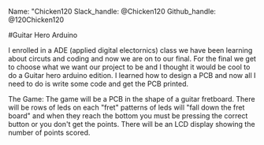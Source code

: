 Name: "Chicken120
Slack_handle: @Chicken120
Github_handle: @120Chicken120

#Guitar Hero Arduino

I enrolled in a ADE (applied digital electornics) class we have been learning about circuts and coding and now we are on to our final. For the final we get to choose what we want our project to be and I thought it would be cool to do a Guitar hero arduino edition. I learned how to design a PCB and now all I need to do is write some code and get the PCB printed.

The Game:
The game will be a PCB in the shape of a guitar fretboard. There will be rows of leds on each "fret" patterns of leds will "fall down the fret board" and when they reach the bottom you must be pressing the correct button or you don't get the points. There will be an LCD display showing the number of points scored. 

